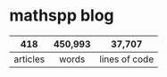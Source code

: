 # mathspp blog

<table class="stats-table">
    <thead>
        <tr>
            <th style="text-align: center;">418</th>
            <th style="text-align: center;">450,993</th>
            <th style="text-align: center;">37,707</th>
        </tr>
    </thead>
    <tbody>
        <tr>
            <td style="text-align: center;">articles</td>
            <td style="text-align: center;">words</td>
            <td style="text-align: center;">lines of code</td>
        </tr>
    </tbody>
</table>